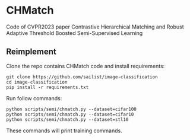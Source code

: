 # CHMatch
Code of CVPR2023 paper Contrastive Hierarchical Matching and Robust Adaptive Threshold Boosted Semi-Supervised Learning

## Reimplement

Clone the repo contains CHMatch code and install requirements: 
```
git clone https://github.com/sailist/image-classification
cd image-classification
pip install -r requirements.txt
```

Run follow commands:
```
python scripts/semi/chmatch.py --dataset=cifar100
python scripts/semi/chmatch.py --dataset=cifar10
python scripts/semi/chmatch.py --dataset=stl10
```

These commands will print training commands.
